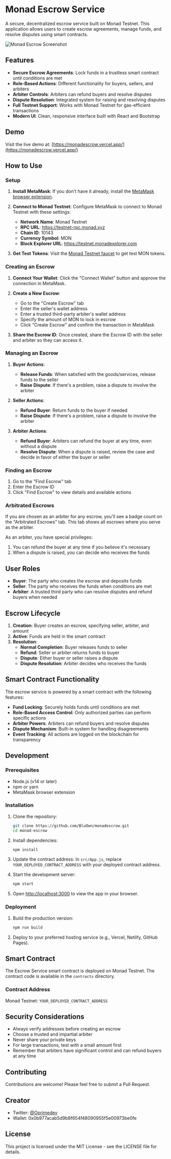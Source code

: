 # Monad Escrow Service

A secure, decentralized escrow service built on Monad Testnet. This application allows users to create escrow agreements, manage funds, and resolve disputes using smart contracts.

![Monad Escrow Screenshot](https://github.com/BluOwn/monadescrow/blob/main/Screenshot.png)

## Features

- **Secure Escrow Agreements**: Lock funds in a trustless smart contract until conditions are met
- **Role-Based Actions**: Different functionality for buyers, sellers, and arbiters
- **Arbiter Controls**: Arbiters can refund buyers and resolve disputes
- **Dispute Resolution**: Integrated system for raising and resolving disputes
- **Full Testnet Support**: Works with Monad Testnet for gas-efficient transactions
- **Modern UI**: Clean, responsive interface built with React and Bootstrap

## Demo

Visit the live demo at: [https://monadescrow.vercel.app/](https://monadescrow.vercel.app/)

## How to Use

### Setup

1. **Install MetaMask**: If you don't have it already, install the [MetaMask browser extension](https://metamask.io/).

2. **Connect to Monad Testnet**: Configure MetaMask to connect to Monad Testnet with these settings:
   - **Network Name**: Monad Testnet
   - **RPC URL**: https://testnet-rpc.monad.xyz
   - **Chain ID**: 10143
   - **Currency Symbol**: MON
   - **Block Explorer URL**: https://testnet.monadexplorer.com

3. **Get Test Tokens**: Visit the [Monad Testnet faucet](https://testnet.monad.xyz/) to get test MON tokens.

### Creating an Escrow

1. **Connect Your Wallet**: Click the "Connect Wallet" button and approve the connection in MetaMask.

2. **Create a New Escrow**:
   - Go to the "Create Escrow" tab
   - Enter the seller's wallet address
   - Enter a trusted third-party arbiter's wallet address
   - Specify the amount of MON to lock in escrow
   - Click "Create Escrow" and confirm the transaction in MetaMask

3. **Share the Escrow ID**: Once created, share the Escrow ID with the seller and arbiter so they can access it.

### Managing an Escrow

1. **Buyer Actions**:
   - **Release Funds**: When satisfied with the goods/services, release funds to the seller
   - **Raise Dispute**: If there's a problem, raise a dispute to involve the arbiter

2. **Seller Actions**:
   - **Refund Buyer**: Return funds to the buyer if needed
   - **Raise Dispute**: If there's a problem, raise a dispute to involve the arbiter

3. **Arbiter Actions**:
   - **Refund Buyer**: Arbiters can refund the buyer at any time, even without a dispute
   - **Resolve Dispute**: When a dispute is raised, review the case and decide in favor of either the buyer or seller

### Finding an Escrow

1. Go to the "Find Escrow" tab
2. Enter the Escrow ID
3. Click "Find Escrow" to view details and available actions

### Arbitrated Escrows

If you are chosen as an arbiter for any escrow, you'll see a badge count on the "Arbitrated Escrows" tab. This tab shows all escrows where you serve as the arbiter.

As an arbiter, you have special privileges:
1. You can refund the buyer at any time if you believe it's necessary
2. When a dispute is raised, you can decide who receives the funds

## User Roles

- **Buyer**: The party who creates the escrow and deposits funds
- **Seller**: The party who receives the funds when conditions are met
- **Arbiter**: A trusted third party who can resolve disputes and refund buyers when needed

## Escrow Lifecycle

1. **Creation**: Buyer creates an escrow, specifying seller, arbiter, and amount
2. **Active**: Funds are held in the smart contract
3. **Resolution**: 
   - **Normal Completion**: Buyer releases funds to seller
   - **Refund**: Seller or arbiter returns funds to buyer
   - **Dispute**: Either buyer or seller raises a dispute
   - **Dispute Resolution**: Arbiter decides who receives the funds

## Smart Contract Functionality

The escrow service is powered by a smart contract with the following features:

- **Fund Locking**: Securely holds funds until conditions are met
- **Role-Based Access Control**: Only authorized parties can perform specific actions
- **Arbiter Powers**: Arbiters can refund buyers and resolve disputes
- **Dispute Mechanism**: Built-in system for handling disagreements
- **Event Tracking**: All actions are logged on the blockchain for transparency

## Development

### Prerequisites

- Node.js (v14 or later)
- npm or yarn
- MetaMask browser extension

### Installation

1. Clone the repository:
   ```bash
   git clone https://github.com/BluOwn/monadescrow.git
   cd monad-escrow
   ```

2. Install dependencies:
   ```bash
   npm install
   ```

3. Update the contract address:
   In `src/App.js`, replace `YOUR_DEPLOYED_CONTRACT_ADDRESS` with your deployed contract address.

4. Start the development server:
   ```bash
   npm start
   ```

5. Open [http://localhost:3000](http://localhost:3000) to view the app in your browser.

### Deployment

1. Build the production version:
   ```bash
   npm run build
   ```

2. Deploy to your preferred hosting service (e.g., Vercel, Netlify, GitHub Pages).

## Smart Contract

The Escrow Service smart contract is deployed on Monad Testnet. The contract code is available in the `contracts` directory.

### Contract Address

Monad Testnet: `YOUR_DEPLOYED_CONTRACT_ADDRESS`

## Security Considerations

- Always verify addresses before creating an escrow
- Choose a trusted and impartial arbiter
- Never share your private keys
- For large transactions, test with a small amount first
- Remember that arbiters have significant control and can refund buyers at any time

## Contributing

Contributions are welcome! Please feel free to submit a Pull Request.

## Creator

- Twitter: [@Oprimedev](https://twitter.com/Oprimedev)
- Wallet: 0x0b977acab5d9b8f654f48090955f5e00973be0fe

## License

This project is licensed under the MIT License - see the LICENSE file for details.
